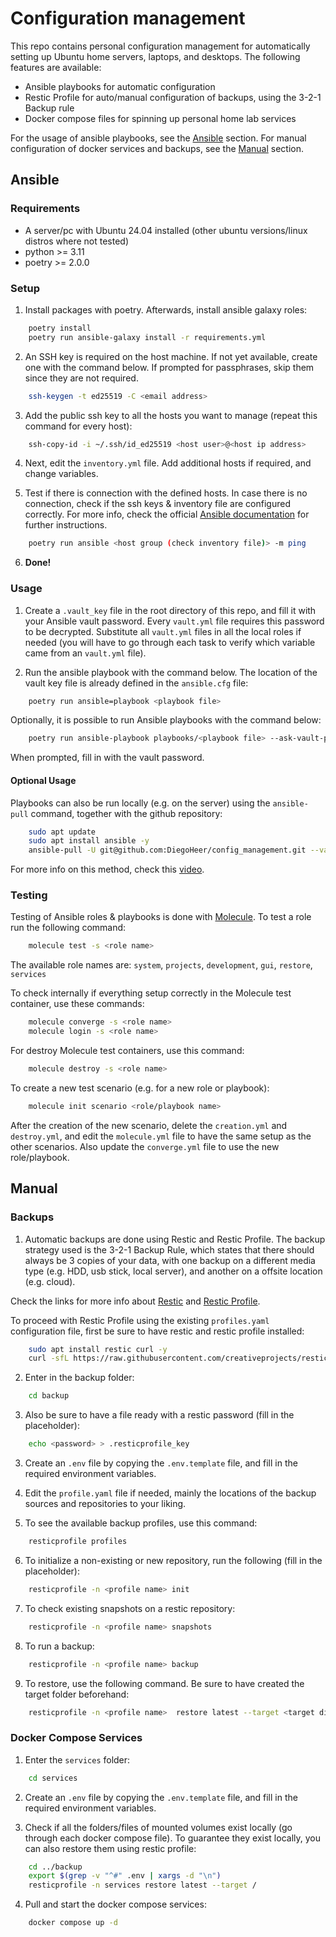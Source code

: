 # Configuration management

This repo contains personal configuration management for automatically setting up Ubuntu home servers, laptops, and desktops. The following features are available:

- Ansible playbooks for automatic configuration
- Restic Profile for auto/manual configuration of backups, using the 3-2-1 Backup rule
- Docker compose files for spinning up personal home lab services

For the usage of ansible playbooks, see the [Ansible](#ansible) section. For manual configuration of docker services and backups, see the [Manual](#manual) section.

## Ansible

### Requirements

- A server/pc with Ubuntu 24.04 installed (other ubuntu versions/linux distros where not tested)
- python >= 3.11
- poetry >= 2.0.0

### Setup

1. Install packages with poetry. Afterwards, install ansible galaxy roles:

```bash
    poetry install
    poetry run ansible-galaxy install -r requirements.yml
```

2. An SSH key is required on the host machine. If not yet available, create one with the command below. If prompted for passphrases, skip them since they are not required.

```bash
    ssh-keygen -t ed25519 -C <email address>
```

3. Add the public ssh key to all the hosts you want to manage (repeat this command for every host):

```bash
    ssh-copy-id -i ~/.ssh/id_ed25519 <host user>@<host ip address>
```

4. Next, edit the `inventory.yml` file. Add additional hosts if required, and change variables.

5. Test if there is connection with the defined hosts. In case there is no connection, check if the ssh keys & inventory file are configured correctly. For more info, check the official [Ansible documentation](https://docs.ansible.com/ansible/latest/getting_started/index.html) for further instructions.

```bash
    poetry run ansible <host group (check inventory file)> -m ping
```
6. **Done!**

### Usage

1. Create a `.vault_key` file in the root directory of this repo, and fill it with your Ansible vault password. Every `vault.yml` file requires this password to be decrypted. Substitute all `vault.yml` files in all the local roles if needed (you will have to go through each task to verify which variable came from an `vault.yml` file).

2. Run the ansible playbook with the command below. The location of the vault key file is already defined in the `ansible.cfg` file:

```bash
    poetry run ansible=playbook <playbook file>
```

Optionally, it is possible to run Ansible playbooks with the command below:

```bash
    poetry run ansible-playbook playbooks/<playbook file> --ask-vault-pass
```
When prompted, fill in with the vault password.

#### Optional Usage

Playbooks can also be run locally (e.g. on the server) using the `ansible-pull` command, together with the github repository:

```bash
    sudo apt update
    sudo apt install ansible -y
    ansible-pull -U git@github.com:DiegoHeer/config_management.git --vault-password-file .vault_key --ask-become-pass
```
For more info on this method, check this [video](https://www.youtube.com/watch?v=sn1HQq_GFNE&t=1715s).

### Testing

Testing of Ansible roles & playbooks is done with [Molecule](https://ansible.readthedocs.io/projects/molecule/).
To test a role run the following command:

```bash
    molecule test -s <role name>
```
The available role names are: `system`, `projects`, `development`, `gui`, `restore`, `services`

To check internally if everything setup correctly in the Molecule test container, use these commands:

```bash
    molecule converge -s <role name>
    molecule login -s <role name>
```

For destroy Molecule test containers, use this command:

```bash
    molecule destroy -s <role name>
```

To create a new test scenario (e.g. for a new role or playbook):

```bash
    molecule init scenario <role/playbook name>
```

After the creation of the new scenario, delete the `creation.yml` and `destroy.yml`,
and edit the `molecule.yml` file to have the same setup as the other scenarios.
Also update the `converge.yml` file to use the new role/playbook.


## Manual

### Backups

1. Automatic backups are done using Restic and Restic Profile. The backup strategy used is the 3-2-1 Backup Rule, which states that there should always be 3 copies of your data, with one backup on a different media type (e.g. HDD, usb stick, local server), and another on a offsite location (e.g. cloud).

Check the links for more info about [Restic](https://restic.net) and [Restic Profile](https://creativeprojects.github.io/resticprofile/index.html).

To proceed with Restic Profile using the existing `profiles.yaml` configuration file, first be sure to have restic and restic profile installed:

```bash
    sudo apt install restic curl -y
    curl -sfL https://raw.githubusercontent.com/creativeprojects/resticprofile/master/install.sh | sh
```

2. Enter in the backup folder:

```bash
    cd backup
```

3. Also be sure to have a file ready with a restic password (fill in the placeholder):

```bash
    echo <password> > .resticprofile_key
```

3. Create an `.env` file by copying the `.env.template` file, and fill in the required environment variables.

4. Edit the `profile.yaml` file if needed, mainly the locations of the backup sources and repositories to your liking.

5. To see the available backup profiles, use this command:

```bash
    resticprofile profiles
```

6. To initialize a non-existing or new repository, run the following (fill in the placeholder):

```bash
    resticprofile -n <profile name> init
```

7. To check existing snapshots on a restic repository:

```bash
    resticprofile -n <profile name> snapshots
```

8. To run a backup:

```bash
    resticprofile -n <profile name> backup
```

9. To restore, use the following command. Be sure to have created the target folder beforehand:

```bash
    resticprofile -n <profile name>  restore latest --target <target directory>
```

### Docker Compose Services

1. Enter the `services` folder:

```bash
    cd services
```

2. Create an `.env` file by copying the `.env.template` file, and fill in the required environment variables.

3. Check if all the folders/files of mounted volumes exist locally (go through each docker compose file). To guarantee they exist locally, you can also restore them using restic profile:

```bash
    cd ../backup
    export $(grep -v "^#" .env | xargs -d "\n")
    resticprofile -n services restore latest --target /
```

4. Pull and start the docker compose services:

```bash
    docker compose up -d
```

